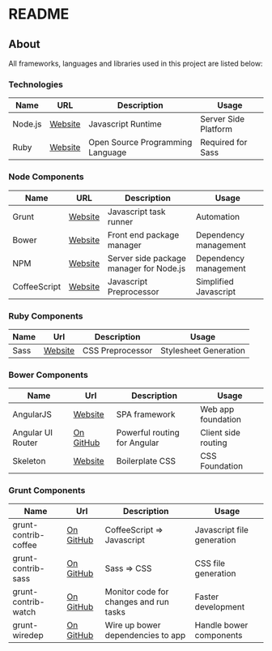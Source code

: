 # README

## About

All frameworks, languages and libraries used in this project are listed below:

### Technologies

| Name    | URL                       | Description                      | Usage                |
|-------- | ------------------------- | -------------------------------- | -------------------- |
| Node.js | [Website](https://nodejs.org)        | Javascript Runtime               | Server Side Platform |
| Ruby    | [Website](https://www.ruby-lang.org) | Open Source Programming Language | Required for Sass    |

### Node Components

| Name    | URL | Description | Usage |
| --- | --- | --- | --- |
| Grunt | [Website](http://gruntjs.com/) | Javascript task runner | Automation |
| Bower | [Website](http://bower.io/) | Front end package manager | Dependency management |
| NPM | [Website](https://www.npmjs.com/) | Server side package manager for Node.js | Dependency management |
| CoffeeScript | [Website](http://coffeescript.org/) | Javascript Preprocessor | Simplified Javascript |

### Ruby Components

| Name | Url | Description | Usage |
| --- | --- | --- | --- |
| Sass | [Website](http://sass-lang.com/) | CSS Preprocessor | Stylesheet Generation |

### Bower Components 

| Name | Url | Description | Usage |
| --- | --- | --- | --- |
| AngularJS | [Website](https://angularjs.org/) | SPA framework | Web app foundation |
| Angular UI Router | [On GitHub](https://angular-ui.github.io/ui-router/) | Powerful routing for Angular | Client side routing |
| Skeleton |  [Website](http://getskeleton.com/) | Boilerplate CSS | CSS Foundation |

### Grunt Components

| Name | Url | Description | Usage |
| --- | --- | --- | --- |
| grunt-contrib-coffee | [On GitHub](https://github.com/gruntjs/grunt-contrib-coffee) | CoffeeScript => Javascript | Javascript file generation |
| grunt-contrib-sass | [On GitHub](https://github.com/gruntjs/grunt-contrib-sass) | Sass => CSS | CSS file generation |
| grunt-contrib-watch | [On GitHub](https://github.com/gruntjs/grunt-contrib-watch) | Monitor code for changes and run tasks | Faster development |
| grunt-wiredep | [On GitHub](https://github.com/stephenplusplus/grunt-wiredep) | Wire up bower dependencies to app | Handle bower components |
